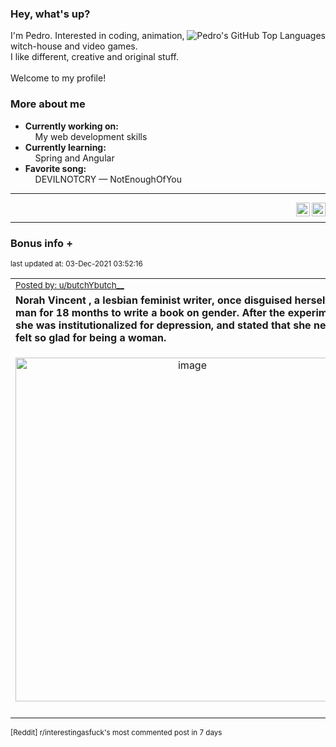### Hey, what's up?
<img align="right" alt="Pedro's GitHub Top Languages" src="https://github-readme-stats.vercel.app/api/top-langs/?username=PedrosUsername&exclude_repo=HW2&layout=compact" />

I'm Pedro. Interested in coding, animation, witch-house and video games.<br>
I like different, creative and original stuff.<br><br>
Welcome to my profile!

### More about me
- **Currently working on:**  
&nbsp;&nbsp;&nbsp;&nbsp;My web development skills
- **Currently learning:**  
&nbsp;&nbsp;&nbsp;&nbsp;Spring and Angular
- **Favorite song:**  
&nbsp;&nbsp;&nbsp;&nbsp;DEVILNOTCRY — NotEnoughOfYou
___
[<img align="right" alt="LinkedIn" width="22px" src="https://cdn.jsdelivr.net/npm/simple-icons@v3/icons/linkedin.svg" />][linkedin]
&nbsp;&nbsp;
[<img align="right" alt="Email" width="22px" src="https://cdn.jsdelivr.net/npm/simple-icons@v3/icons/gmail.svg" />][gmail]
___

### Bonus info +

<p align="left"><sub>last updated at: 03-Dec-2021 03:52:16</sub></p>

|   |
| --- |
| <sub>[Posted by: u/butchYbutch__][source]</sub> |
| **Norah Vincent , a lesbian feminist writer, once disguised herself as a man for 18 months to write a book on gender. After the experiment, she was institutionalized for depression, and stated that she never felt so glad for being a woman.** | 
|<p align="center"> <img alt="image" src="https://i.redd.it/plul2dn74w181.jpg" width="550" /> </p>|
|   |

<sub>[Reddit] r/interestingasfuck's most commented post in 7 days</sub>  
  



  
  
  
[linkedin]: https://linkedin.com/in/pedro-h-r-gomes-8a487b14a/
[gmail]: mailto:pilique11@gmail.com
[source]: https://www.reddit.com/r/interestingasfuck/comments/r2hgpn/norah_vincent_a_lesbian_feminist_writer_once/
[PushshiftAPI]: https://github.com/pushshift/api
